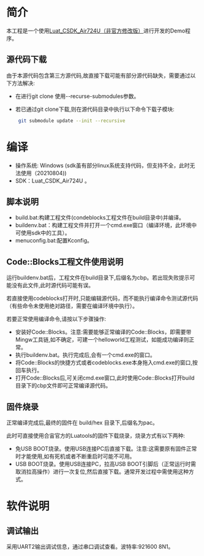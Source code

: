 # 简介

本工程是一个使用[Luat_CSDK_Air724U（非官方修改版）](https://github.com/HEYAHONG/Luat_CSDK_Air724U.git)进行开发的Demo程序。

## 源代码下载

由于本源代码包含第三方源代码,故直接下载可能有部分源代码缺失，需要通过以下方法解决:

- 在进行git clone 使用--recurse-submodules参数。

- 若已通过git clone下载,则在源代码目录中执行以下命令下载子模块:

  ```bash
   git submodule update --init --recursive
  ```

# 编译

- 操作系统: Windows  (sdk虽有部分linux系统支持代码，但支持不全，此时无法使用（20210804))
- SDK：Luat_CSDK_Air724U 。

## 脚本说明

- build.bat:构建工程文件(condeblocks工程文件在build目录中)并编译。
- buildenv.bat：构建工程文件并打开一个cmd.exe窗口（编译环境，此环境中可使用sdk中的工具）。
- menuconfig.bat:配置Kconfig。

## Code::Blocks工程文件使用说明

运行buildenv.bat后，工程文件在build目录下,后缀名为cbp。若出现失败提示可能没有此文件,此时源代码可能有误。

若直接使用codeblocks打开时,只能编辑源代码，而不能执行编译命令测试源代码（有些命令未使用绝对路径，需要在编译环境中执行）。

若要正常使用编译命令,请按以下步骤操作:

- 安装好Code::Blocks。注意:需要能够正常编译的Code::Blocks，即需要带Mingw工具链,如不确定，可建一个helloworld工程测试，如能成功编译则正常。
- 执行buildenv.bat。执行完成后,会有一个cmd.exe的窗口。
- 将Code::Blocks的快捷方式或者codeblocks.exe本身拖入cmd.exe的窗口,按回车执行。
- 打开Code::Blocks后,可关闭cmd.exe窗口,此时使用Code::Blocks打开build目录下的cbp文件即可正常编译源代码。

## 固件烧录

正常编译完成后,最终的固件在 build/hex 目录下,后缀名为pac。

此时可直接使用合宙官方的Luatools的固件下载烧录，烧录方式有以下两种:

- 免USB BOOT烧录。使用USB连接PC后直接下载。注意:这需要原有固件正常时才能使用,如有死机或者不断重启时可能不可用。
- USB BOOT烧录。使用USB连接PC，拉高USB BOOT引脚后（正常运行时需取消拉高操作）进行一次复位,然后直接下载。通常开发过程中需使用这种方式。

# 软件说明

## 调试输出

采用UART2输出调试信息，通过串口调试查看。波特率:921600 8N1。





